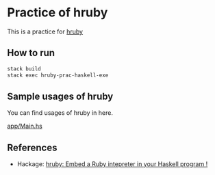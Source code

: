 # Practice of hruby

This is a practice for [hruby](https://github.com/bartavelle/hruby)

## How to run

```bash
stack build
stack exec hruby-prac-haskell-exe
```

## Sample usages of hruby

You can find usages of hruby in here.

[app/Main.hs](app/Main.hs)

## References

* Hackage: [hruby: Embed a Ruby intepreter in your Haskell program !](https://hackage.haskell.org/package/hruby-0.3.1)